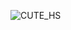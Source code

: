![CUTE_HS](https://user-images.githubusercontent.com/53137276/130754853-4eaa45ea-9c49-4245-89de-196be664fe68.jpg)

